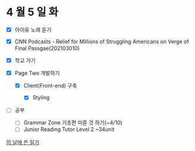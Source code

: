 # 4 월 5 일 화

- [x] 아이유 노래 듣기

- [x] CNN Podcasts - Relief for Millions of Struggling Americans on Verge of Final Passgae(202103010)

- [x] 학교 가기

- [x] Page Two 개발하기

  - [x] Client(Front-end) 구축

    - [x] Styling

- [ ] 공부

  - [ ] Grammar Zone 기초편 미룬 것 하기(~4/10)
  - [ ] Junior Reading Tutor Level 2 ~34unit

[이 날에 쓴 일기](../../../diary/2022/4/5.md)
